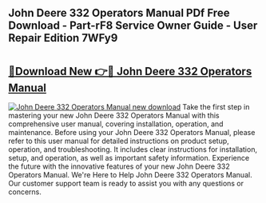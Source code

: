 ## John Deere 332 Operators Manual PDf Free Download - Part-rF8 Service Owner Guide - User Repair Edition 7WFy9

# <h2><a href="http://bc90051.oget.top/?id=John+Deere+332+Operators+Manual">🔗Download New 👉🔴 John Deere 332 Operators Manual</a></h2>

[![John Deere 332 Operators Manual new download](https://i.imgur.com/5g1atiW.png)](http://bc90051.oget.top/?id=John+Deere+332+Operators+Manual)
Take the first step in mastering your new John Deere 332 Operators Manual with this comprehensive user manual, covering installation, operation, and maintenance. Before using your John Deere 332 Operators Manual, please refer to this user manual for detailed instructions on product setup, operation, and troubleshooting. It includes clear instructions for installation, setup, and operation, as well as important safety information. Experience the future with the innovative features of your new John Deere 332 Operators Manual. We're Here to Help John Deere 332 Operators Manual. Our customer support team is ready to assist you with any questions or concerns.
